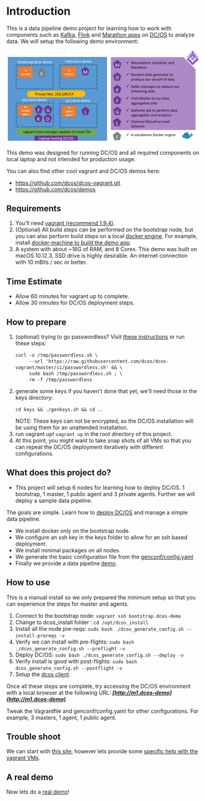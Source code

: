 # Introduction

This is a data pipeline demo project for learning how to work with components such as [Kafka](http://kafka.apache.org/), [Flink](http://flink.apache.org/) and [Marathon apps](https://dcos.io/docs/1.9/deploying-services/install/) on [DC/OS](https://dcos.io/) to analyze data.  We will setup the following demo environment:

![DC/OS Data Pipeline Demo Environment](docs/images/dpipe_architecture.png)

This demo was designed for running DC/OS and all required components on local laptop and not intended for production usage.

You can also find other cool vagrant and DC/OS demos here:
- https://github.com/dcos/dcos-vagrant.git
- https://github.com/dcos/demos

## Requirements

1. You'll need [vagrant (recommend 1.9.4)](https://www.vagrantup.com/).
2. (Optional) All build steps can be performed on the bootstrap node, but you can also perform build steps on a local [docker engine](https://github.com/moby/moby/releases/tag/v1.13.1).  For example, install [docker-machine to build the demo app](https://github.com/docker/machine/releases/tag/v0.11.0).  
3. A system with about ~16G of RAM, and 8 Cores.  This demo was built on macOS 10.12.3.  SSD drive is highly desirable.  An internet connection with 10 mBits / sec or better.

## Time Estimate

- Allow 60 minutes for vagrant up to complete.
- Allow 30 minutes for DC/OS deployment steps.

## How to prepare

1. (optional) trying to go passwordless?  Visit [these instructions](https://github.com/devopsgroup-io/vagrant-hostmanager#passwordless-sudo) or run these steps:
   ```
   curl -o /tmp/passwordless.sh \
        --url 'https://raw.githubusercontent.com/dcos/dcos-vagrant/master/ci/passwordless.sh' && \
        sudo bash /tmp/passwordless.sh ; \
        rm -f /tmp/passwordless
   ```
1. generate some keys if you haven't done that yet, we'll need those in the keys directory:
   ```
   cd keys && ./genkeys.sh && cd ..
   ```
   NOTE: These keys can not be encrypted, as the DC/OS installation will be using them for an unattended installation.
1. run vagrant up!  `vagrant up` in the root directory of this project.
1. At this point, you might want to take snap shots of all VMs so that you can repeat the DC/OS deployment iteratively with different configurations.

## What does this project do?

- This project will setup 6 nodes for learning how to deploy DC/OS. 1 bootstrap, 1 master, 1 public agent and 3 private agents. Further we will deploy a sample data pipeline.

The goals are simple.  Learn how to [deploy DC/OS](https://dcos.io/docs/1.9/installing/custom/) and manage a simple data pipeline.

- We install docker only on the bootstrap node.
- We configure an ssh key in the keys folder to allow for an ssh based deployment.
- We install minimal packages on all nodes.
- We generate the basic configuration file from the [genconf/config.yaml](genconf/config.yaml)
- Finally we provide a data pipeline [demo](demo/README.md).

## How to use

This is a manual install so we only prepared the minimum setup so that you can experience the steps for master and agents.

1. Connect to the bootstrap node: `vagrant ssh bootstrap.dcos-demo`
2. Change to dcos_install folder : `cd /opt/dcos_install`
3. Install all the node pre-reqs:  `sudo bash ./dcos_generate_config.sh --install-prereqs -v`
4. Verify we can install with pre-flights: `sudo bash ./dcos_generate_config.sh --preflight -v`
4. Deploy DC/OS: `sudo bash ./dcos_generate_config.sh --deploy -v`
5. Verify install is good with post-flights: `sudo bash dcos_generate_config.sh --postflight -v`
6. Setup the [dcos client](docs/dcoscli.md).

Once all these steps are complete, try accessing the DC/OS environment with a local browser at the following URL: ***[http://m1.dcos-demo](http://m1.dcos-demo)***

Tweak the Vagrantfile and genconf/config.yaml for other configurations.  For example, 3 masters, 1 agent, 1 public agent.

## Trouble shoot

We can start with [this site](https://dcos.io/docs/1.9/installing/troubleshooting/), however lets provide some [specific help with the vagrant VMs](docs/TROUBLESHOOTING.md).

## A real demo
Now lets do a [real demo](demo/README.md)!
